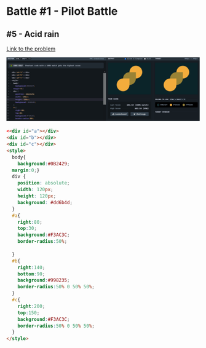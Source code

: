 # Battle #1 - Pilot Battle

## #5 - Acid rain

[Link to the problem](https://cssbattle.dev/play/5)

![result](./Images/5-acid-rain.png)

```html
<<div id="a"></div>
<div id="b"></div>
<div id="c"></div>
<style>
  body{
    background:#0B2429;
  margin:0;}
  div {
    position: absolute;
    width: 120px;
    height: 120px;
    background: #dd6b4d;
  }
  #a{
    right:80;
    top:30;
    background:#F3AC3C;
    border-radius:50%;
    
  }
  #b{
    right:140;
    bottom:90;
    background:#998235;
    border-radius:50% 0 50% 50%;
  }
  #c{
    right:200;
    top:150;
    background:#F3AC3C;
    border-radius:50% 0 50% 50%;
  }
</style>
```
